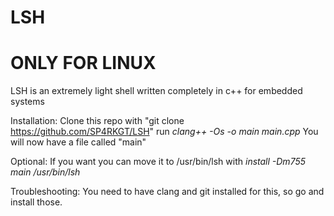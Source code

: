 # LSH
# ONLY FOR LINUX
LSH is an extremely light shell written completely in c++ for embedded systems

Installation:
Clone this repo with "git clone https://github.com/SP4RKGT/LSH"
run *clang++ -Os -o main main.cpp*
You will now have a file called "main"

Optional:
If you want you can move it to /usr/bin/lsh with *install -Dm755 main /usr/bin/lsh*

Troubleshooting:
You need to have clang and git installed for this, so go and install those.

